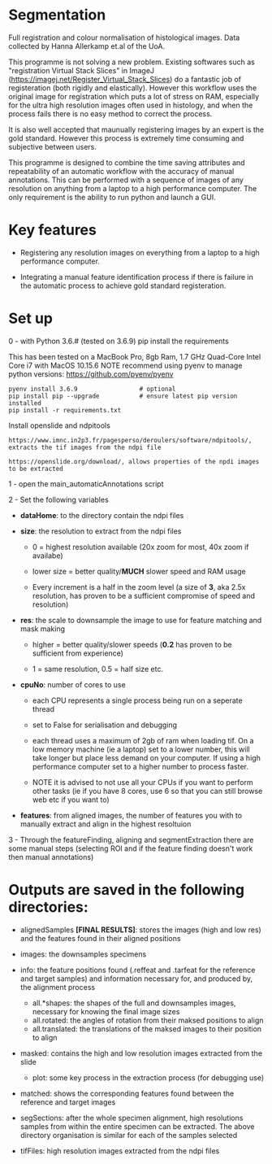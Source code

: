 # Segmentation
Full registration and colour normalisation of histological images. Data collected by Hanna Allerkamp et.al of the UoA.

This programme is not solving a new problem. Existing softwares such as "registration Virtual Stack Slices" in ImageJ (https://imagej.net/Register_Virtual_Stack_Slices) do a fantastic job of registeration (both rigidly and elastically). However this workflow uses the original image for registration which puts a lot of stress on RAM, especially for the ultra high resolution images often used in histology, and when the process fails there is no easy method to correct the process.

It is also well accepted that maunually registering images by an expert is the gold standard. However this process is extremely time consuming and subjective between users.

This programme is designed to combine the time saving attributes and repeatability of an automatic workflow with the accuracy of manual annotations. This can be performed with a sequence of images of any resolution on anything from a laptop to a high performance computer. The only requirement is the ability to run python and launch a GUI.

# Key features 

* Registering any resolution images on everything from a laptop to a high performance computer. 

* Integrating a manual feature identification process if there is failure in the automatic process to achieve gold standard registeration. 


# Set up

0 - with Python 3.6.# (tested on 3.6.9) pip install the requirements

This has been tested on a MacBook Pro, 8gb Ram, 1.7 GHz Quad-Core Intel Core i7 with MacOS 10.15.6
NOTE recommend using pyenv to manage python versions: https://github.com/pyenv/pyenv


    pyenv install 3.6.9                 # optional
    pip install pip --upgrade           # ensure latest pip version installed
    pip install -r requirements.txt

Install openslide and ndpitools

    https://www.imnc.in2p3.fr/pagesperso/deroulers/software/ndpitools/, extracts the tif images from the ndpi file
    
    https://openslide.org/download/, allows properties of the npdi images to be extracted

1 - open the main_automaticAnnotations script

2 - Set the following variables

* **dataHome**: to the directory contain the ndpi files
    
* **size**: the resolution to extract from the ndpi files

    * 0 = highest resolution available (20x zoom for most, 40x zoom if availabe)
    
    * lower size = better quality/**MUCH** slower speed and RAM usage
    
    * Every increment is a half in the zoom level (a size of **3**, aka 2.5x resolution, has proven to be a sufficient compromise of speed and resolution)
    
* **res**: the scale to downsample the image to use for feature matching and mask making 
    
    * higher = better quality/slower speeds (**0.2** has proven to be sufficient from experience)
    
    * 1 = same resolution, 0.5 = half size etc.
    
* **cpuNo**: number of cores to use 

    * each CPU represents a single process being run on a seperate thread
    
    * set to False for serialisation and debugging
    
    * each thread uses a maximum of 2gb of ram when loading tif. On a low memory machine (ie a laptop) set to a lower number, this will take longer but place less demand on your computer. If using a high performance computer set to a higher number to process faster. 
    
    * NOTE it is advised to not use all your CPUs if you want to perform other tasks (ie if you have 8 cores, use 6 so that you can still browse web etc if you want to) 
    
* **features**: from aligned images, the number of features you with to manually extract and align in the highest resoltuion 

3 - Through the featureFinding, aligning and segmentExtraction there are some manual steps (selecting ROI and if the feature finding doesn't work then manual annotations)

# Outputs are saved in the following directories:
* alignedSamples **[FINAL RESULTS]**: stores the images (high and low res) and the features found in their aligned positions 

* images: the downsamples specimens

* info: the feature positions found (.reffeat and .tarfeat for the reference and target samples) and information necessary for, and produced by, the alignment process
    * all.*shapes: the shapes of the full and downsamples images, necessary for knowing the final image sizes
    * all.rotated: the angles of rotation from their maksed positions to align
    * all.translated: the translations of the maksed images to their position to align

* masked: contains the high and low resolution images extracted from the slide
    - plot: some key process in the extraction process (for debugging use)

* matched: shows the corresponding features found between the reference and target images

* segSections: after the whole specimen alignment, high resolutions samples from within the entire specimen can be extracted. The above directory organisation is similar for each of the samples selected

* tifFiles: high resolution images extracted from the ndpi files

